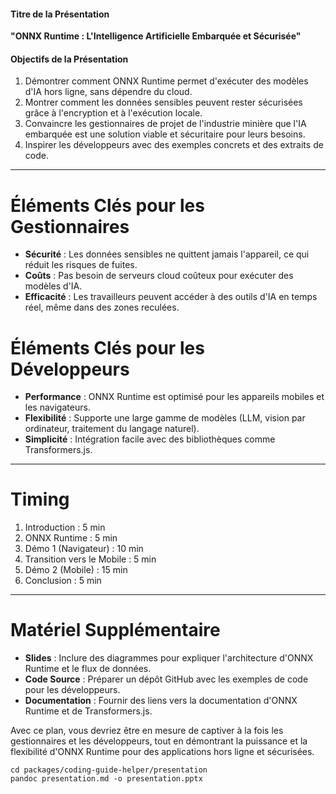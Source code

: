 #### **Titre de la Présentation**  
**"ONNX Runtime : L'Intelligence Artificielle Embarquée et Sécurisée"**

#### **Objectifs de la Présentation**
1. Démontrer comment ONNX Runtime permet d'exécuter des modèles d'IA hors ligne, sans dépendre du cloud.
2. Montrer comment les données sensibles peuvent rester sécurisées grâce à l'encryption et à l'exécution locale.
3. Convaincre les gestionnaires de projet de l'industrie minière que l'IA embarquée est une solution viable et sécuritaire pour leurs besoins.
4. Inspirer les développeurs avec des exemples concrets et des extraits de code.


---

# **Éléments Clés pour les Gestionnaires**
- **Sécurité** : Les données sensibles ne quittent jamais l'appareil, ce qui réduit les risques de fuites.
- **Coûts** : Pas besoin de serveurs cloud coûteux pour exécuter des modèles d'IA.
- **Efficacité** : Les travailleurs peuvent accéder à des outils d'IA en temps réel, même dans des zones reculées.

# **Éléments Clés pour les Développeurs**
- **Performance** : ONNX Runtime est optimisé pour les appareils mobiles et les navigateurs.
- **Flexibilité** : Supporte une large gamme de modèles (LLM, vision par ordinateur, traitement du langage naturel).
- **Simplicité** : Intégration facile avec des bibliothèques comme Transformers.js.

---

# **Timing**
1. Introduction : 5 min  
2. ONNX Runtime : 5 min  
3. Démo 1 (Navigateur) : 10 min  
4. Transition vers le Mobile : 5 min  
5. Démo 2 (Mobile) : 15 min  
6. Conclusion : 5 min  

---

# **Matériel Supplémentaire**
- **Slides** : Inclure des diagrammes pour expliquer l'architecture d'ONNX Runtime et le flux de données.
- **Code Source** : Préparer un dépôt GitHub avec les exemples de code pour les développeurs.
- **Documentation** : Fournir des liens vers la documentation d'ONNX Runtime et de Transformers.js.

Avec ce plan, vous devriez être en mesure de captiver à la fois les gestionnaires et les développeurs, tout en démontrant la puissance et la flexibilité d'ONNX Runtime pour des applications hors ligne et sécurisées.


    cd packages/coding-guide-helper/presentation
    pandoc presentation.md -o presentation.pptx